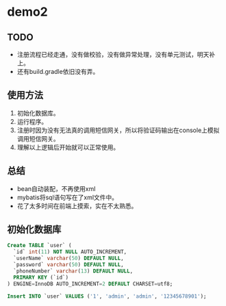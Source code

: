 # demo2

## TODO

- 注册流程已经走通，没有做校验，没有做异常处理，没有单元测试，明天补上。
- 还有build.gradle依旧没有弄。

## 使用方法
1. 初始化数据库。
2. 运行程序。
3. 注册时因为没有无法真的调用短信网关，所以将验证码输出在console上模拟调用短信网关。
4. 理解以上逻辑后开始就可以正常使用。

## 总结
- bean自动装配，不再使用xml
- mybatis将sql语句写在了xml文件中。
- 花了太多时间在前端上摸索，实在不太熟悉。

## 初始化数据库

```SQL
Create TABLE `user` (
  `id` int(11) NOT NULL AUTO_INCREMENT,
  `userName` varchar(50) DEFAULT NULL,
  `password` varchar(50) DEFAULT NULL,
  `phoneNumber` varchar(13) DEFAULT NULL,
  PRIMARY KEY (`id`)
) ENGINE=InnoDB AUTO_INCREMENT=2 DEFAULT CHARSET=utf8;

Insert INTO `user` VALUES ('1', 'admin', 'admin', '12345678901');
```
